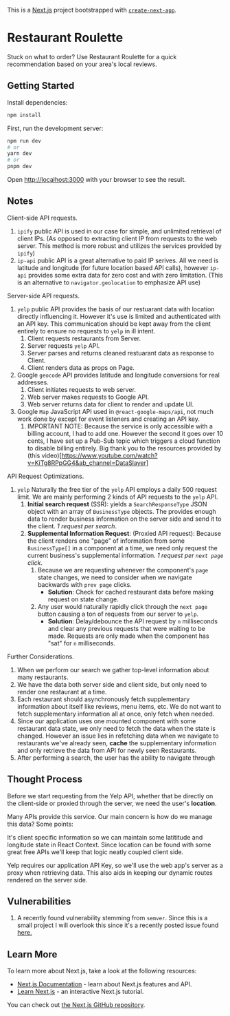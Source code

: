 This is a [Next.js](https://nextjs.org/) project bootstrapped with [`create-next-app`](https://github.com/vercel/next.js/tree/canary/packages/create-next-app).

# Restaurant Roulette
Stuck on what to order? Use Restaurant Roulette for a quick recommendation based on your area's local reviews.

## Getting Started

Install dependencies:

```bash
npm install
```

First, run the development server:

```bash
npm run dev
# or
yarn dev
# or
pnpm dev
```

Open [http://localhost:3000](http://localhost:3000) with your browser to see the result.

## Notes 

Client-side API requests. 
1. `ipify` public API is used in our case for simple, and unlimited retrieval of client IPs. (As opposed to extracting client IP from requests to the web server. This method is more robust and utilizes the services provided by `ipify`)
2. `ip-api` public API is a great alternative to paid IP serives. All we need is latitude and longitude (for future location based API calls), however `ip-api` provides some extra data for zero cost and with zero limitation. (This is an alternative to `navigator.geolocation` to emphasize API use)

Server-side API requests. 
1. `yelp` public API provides the basis of our restuarant data with location directly influencing it. However it's use is limited and authenticated with an API key. This communication should be kept away from the client entirely to ensure no requests to `yelp` in ill intent. 
   1. Client requests restaurants from Server. 
   2. Server requests `yelp` API. 
   3. Server parses and returns cleaned restuarant data as response to Client. 
   4. Client renders data as props on Page. 
2. Google `geocode` API provides latitude and longitude conversions for real addresses.
   1. Client initiates requests to web server.
   2. Web server makes requests to Google API.
   3. Web server returns data for client to render and update UI.
3. Google `Map` JavaScript API used in `@react-google-maps/api`, not much work done by except for event listeners and creating an API key.
   1. IMPORTANT NOTE: Because the service is only accessible with a billing account, I had to add one. However the second it goes over 10 cents, I have set up a Pub-Sub topic which triggers a cloud function to disable billing entirely. Big thank you to the resources provided by (this video)[https://www.youtube.com/watch?v=KiTg8RPpGG4&ab_channel=DataSlayer]

API Request Optimizations.
1. `yelp`
   Naturally the free tier of the `yelp` API employs a daily 500 request limit. 
   We are mainly performing 2 kinds of API requests to the `yelp` API. 
   1.  **Initial search request** (SSR): yields a `SearchResponseType` JSON object with an array of `BusinessType` objects. The provides enough data to render business information on the server side and send it to the client. *1 request per search*.
      1. **Supplemental Information Request**: (Proxied API request): Because the client renders one "page" of information from some `BusinessType[]` in a component at a time, we need only request the current business's supplemental information. *1 request per `next page` click*.
         1. Because we are requesting whenever the component's `page` state changes, we need to consider when we navigate backwards with `prev page` clicks. 
            - **Solution**: Check for cached restaurant data before making request on state change. 
         2. Any user would naturally rapidly click through the `next page` button causing a ton of requests from our server to `yelp`. 
            -  **Solution**: Delay/debounce the API request by `n` milliseconds and clear any previous requests that were waiting to be made. Requests are only made when the component has "sat" for `n` milliseconds.

Further Considerations.
1. When we perform our search we gather top-level information about many restaurants.
2. We have the data both server side and client side, but only need to render one restaurant at a time.
3. Each restaurant should asynchronously fetch supplementary information about itself like reviews, menu items, etc. We do not want to fetch supplementary information all at once, only fetch when needed.
4. Since our application uses one mounted component with some restaurant data state, we only need to fetch the data when the state is changed. However an issue lies in refetching data when we navigate to restaurants we've already seen, **cache** the supplementary information and only retrieve the data from API for newly seen Restaurants.
5. After performing a search, the user has the ability to navigate through 

## Thought Process

Before we start requesting from the Yelp API, whether that be directly on the client-side or proxied through the server, we need the user's **location**. 

Many APIs provide this service. Our main concern is how do we manage this data? Some points: 

It's client specific information so we can maintain some latititude and longitude state in React Context. 
Since location can be found with some great free APIs we'll keep that logic neatly coupled client side.

Yelp requires our application API Key, so we'll use the web app's server as a proxy when retrieving data. This also aids in keeping our dynamic routes rendered on the server side. 

## Vulnerabilities
1. A recently found vulnerability stemming from `semver`. Since this is a small project I will overlook this since it's a recently posted issue found [here.](https://github.com/advisories/GHSA-c2qf-rxjj-qqgw)

## Learn More

To learn more about Next.js, take a look at the following resources:

- [Next.js Documentation](https://nextjs.org/docs) - learn about Next.js features and API.
- [Learn Next.js](https://nextjs.org/learn) - an interactive Next.js tutorial.

You can check out [the Next.js GitHub repository](https://github.com/vercel/next.js/).
